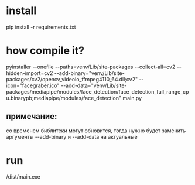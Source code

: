 # install
pip install -r requirements.txt

# how compile it?
pyinstaller   --onefile   --paths=venv/Lib/site-packages   --collect-all=cv2   --hidden-import=cv2   --add-binary="venv/Lib/site-packages/cv2/opencv_videoio_ffmpeg4110_64.dll;cv2"   --icon="facegraber.ico"   --add-data="venv/Lib/site-packages/mediapipe/modules/face_detection/face_detection_full_range_cpu.binarypb;mediapipe/modules/face_detection"   main.py

## примечание:
со временем библитеки могут обновится, тогда нужно будет заменить аргументы --add-binary и --add-data на актуальные

# run
/dist/main.exe